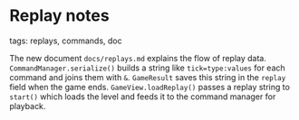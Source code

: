 # Replay notes

tags: replays, commands, doc

The new document `docs/replays.md` explains the flow of replay data.
`CommandManager.serialize()` builds a string like `tick=type:values` for
each command and joins them with `&`. `GameResult` saves this string in
the `replay` field when the game ends. `GameView.loadReplay()` passes a
replay string to `start()` which loads the level and feeds it to the
command manager for playback.
